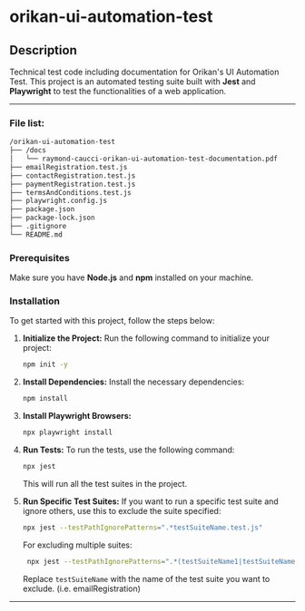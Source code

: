 # orikan-ui-automation-test

## Description

Technical test code including documentation for Orikan's UI Automation Test. This project is an automated testing suite built with **Jest** and **Playwright** to test the functionalities of a web application. 

---

### File list:
```bash
/orikan-ui-automation-test
├── /docs
│   └── raymond-caucci-orikan-ui-automation-test-documentation.pdf
├── emailRegistration.test.js
├── contactRegistration.test.js
├── paymentRegistration.test.js
├── termsAndConditions.test.js
├── playwright.config.js
├── package.json
├── package-lock.json
├── .gitignore
└── README.md
```

### Prerequisites

Make sure you have **Node.js** and **npm** installed on your machine.

### Installation

To get started with this project, follow the steps below:

1. **Initialize the Project:**
   Run the following command to initialize your project:
   ```bash
   npm init -y
   ```

2. **Install Dependencies:**
   Install the necessary dependencies:
   ```bash
   npm install
   ```

3. **Install Playwright Browsers:**
   ```bash
   npx playwright install
   ```

4. **Run Tests:**
   To run the tests, use the following command:
   ```bash
   npx jest
   ```

   This will run all the test suites in the project.

5. **Run Specific Test Suites:**
   If you want to run a specific test suite and ignore others, use this to exclude the suite specified:
   ```bash
   npx jest --testPathIgnorePatterns=".*testSuiteName.test.js"
   ```
   For excluding multiple suites:
   ```bash
    npx jest --testPathIgnorePatterns=".*(testSuiteName1|testSuiteName2).test.js"
   ```
   Replace `testSuiteName` with the name of the test suite you want to exclude. (i.e. emailRegistration)

---
